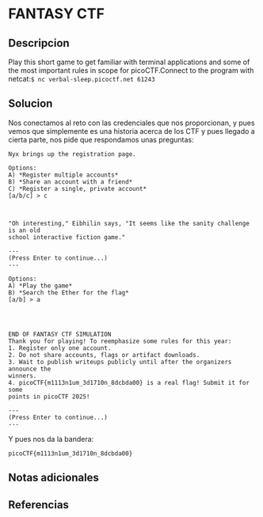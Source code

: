 # FANTASY CTF

## Descripcion
Play this short game to get familiar with terminal applications and some of the most important rules in scope for picoCTF.Connect to the program with netcat:`$ nc verbal-sleep.picoctf.net 61243`
## Solucion
Nos conectamos al reto con las credenciales que nos proporcionan, y pues vemos que simplemente es una historia acerca de los CTF y pues llegado a cierta parte, nos pide que respondamos unas preguntas:
```
Nyx brings up the registration page.

Options:
A) *Register multiple accounts*
B) *Share an account with a friend*
C) *Register a single, private account*
[a/b/c] > c



"Oh interesting," Eibhilin says, "It seems like the sanity challenge is an old
school interactive fiction game."

---
(Press Enter to continue...)
---

Options:
A) *Play the game*
B) *Search the Ether for the flag*
[a/b] > a




END OF FANTASY CTF SIMULATION
Thank you for playing! To reemphasize some rules for this year:
1. Register only one account.
2. Do not share accounts, flags or artifact downloads.
3. Wait to publish writeups publicly until after the organizers announce the
winners.
4. picoCTF{m1113n1um_3d1710n_8dcbda00} is a real flag! Submit it for some
points in picoCTF 2025!

---
(Press Enter to continue...)
---

```

Y pues nos da la bandera:
```flag:
picoCTF{m1113n1um_3d1710n_8dcbda00}
```

## Notas adicionales

## Referencias
